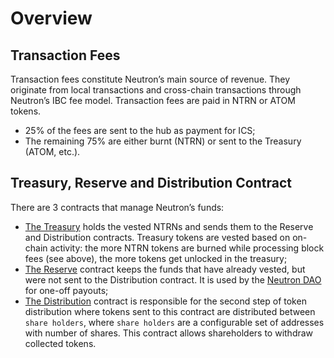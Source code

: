 # Overview

## Transaction Fees

Transaction fees constitute Neutron’s main source of revenue. They originate from local transactions and cross-chain
transactions through Neutron’s IBC fee model. Transaction fees are paid in NTRN or ATOM tokens.

- 25% of the fees are sent to the hub as payment for ICS;
- The remaining 75% are either burnt (NTRN) or sent to the Treasury (ATOM, etc.).

## Treasury, Reserve and Distribution Contract

There are 3 contracts that manage Neutron’s funds:

- [The Treasury](treasury/overview) holds the vested NTRNs and sends them to the Reserve and Distribution contracts. Treasury tokens are
  vested based on on-chain activity: the more NTRN tokens are burned while processing block fees (see above), the more
  tokens get unlocked in the treasury;
- [The Reserve](reserve/overview) contract keeps the funds that have already vested, but were not sent to the Distribution contract. It
  is used by the [Neutron DAO](/docs/neutron/dao/overview.md#neutron-dao) for one-off payouts;
- [The Distribution](distribution/overview) contract is responsible for the second step of token distribution where tokens sent to this
  contract are distributed between `share holders`, where `share holders` are a configurable set of addresses with
  number of shares. This contract allows shareholders to withdraw collected tokens.

